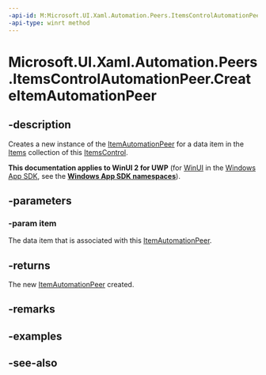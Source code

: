 ```yaml
---
-api-id: M:Microsoft.UI.Xaml.Automation.Peers.ItemsControlAutomationPeer.CreateItemAutomationPeer(System.Object)
-api-type: winrt method
---
```


<!-- Method syntax
public Windows.UI.Xaml.Automation.Peers.ItemAutomationPeer CreateItemAutomationPeer(System.Object item)
-->

# Microsoft.UI.Xaml.Automation.Peers.ItemsControlAutomationPeer.CreateItemAutomationPeer

## -description
Creates a new instance of the [ItemAutomationPeer](itemautomationpeer.md) for a data item in the [Items](../microsoft.ui.xaml.controls/itemscontrol_items.md) collection of this [ItemsControl](../microsoft.ui.xaml.controls/itemscontrol.md).

**This documentation applies to WinUI 2 for UWP** (for [WinUI](/windows/apps/winui/winui3/) in the [Windows App SDK](/windows/apps/windows-app-sdk/), see the **[Windows App SDK namespaces](/windows/windows-app-sdk/api/winrt/)**).

## -parameters
### -param item
The data item that is associated with this [ItemAutomationPeer](itemautomationpeer.md).

## -returns
The new [ItemAutomationPeer](itemautomationpeer.md) created.

## -remarks

## -examples

## -see-also
